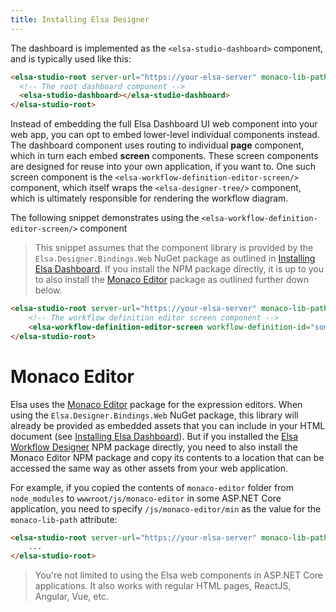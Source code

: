```yaml
---
title: Installing Elsa Designer
---
```


The dashboard is implemented as the `<elsa-studio-dashboard>` component, and is typically used like this:

```html
<elsa-studio-root server-url="https://your-elsa-server" monaco-lib-path="path/to/monaco-editor/min" config="path/to/optional/designer.config.json">
  <!-- The root dashboard component -->
  <elsa-studio-dashboard></elsa-studio-dashboard>
</elsa-studio-root>
```

Instead of embedding the full Elsa Dashboard UI web component into your web app, you can opt to embed lower-level individual components instead.
The dashboard component uses routing to individual **page** component, which in turn each embed **screen** components. These screen components are designed for reuse into your own application, if you want to.
One such screen component is the `<elsa-workflow-definition-editor-screen/>` component, which itself wraps the `<elsa-designer-tree/>` component, which is ultimately responsible for rendering the workflow diagram.

The following snippet demonstrates using the `<elsa-workflow-definition-editor-screen/>` component

> This snippet assumes that the component library is provided by the `Elsa.Designer.Bindings.Web` NuGet package as outlined in [Installing Elsa Dashboard](installing-elsa-dashboard.md).
> If you install the NPM package directly, it is up to you to also install the [Monaco Editor](https://www.npmjs.com/package/monaco-editor) package as outlined further down below.

```html
<elsa-studio-root server-url="https://your-elsa-server" monaco-lib-path="path/to/monaco-editor/min" config="path/to/optional/designer.config.json">
    <!-- The workflow definition editor screen component -->
    <elsa-workflow-definition-editor-screen workflow-definition-id="some-workflow-definition-id" />
</elsa-studio-root>
```

# Monaco Editor

Elsa uses the [Monaco Editor](https://www.npmjs.com/package/monaco-editor) package for the expression editors. When using the `Elsa.Designer.Bindings.Web` NuGet package, this library will already be provided as embedded assets that you can include in your HTML document (see [Installing Elsa Dashboard](installing-elsa-dashboard.md)).
But if you installed the [Elsa Workflow Designer](https://www.npmjs.com/package/@elsa-workflows/elsa-workflow-designer) NPM package directly, you need to also install the Monaco Editor NPM package and copy its contents to a location that can be accessed the same way as other assets from your web application.

For example, if you copied the contents of `monaco-editor` folder from `node_modules` to `wwwroot/js/monaco-editor` in some ASP.NET Core application, you need to specify `/js/monaco-editor/min` as the value for the `monaco-lib-path` attribute:

```html
<elsa-studio-root server-url="https://your-elsa-server" monaco-lib-path="/js/monaco-editor/min">
    ...
</elsa-studio-root>
```

> You're not limited to using the Elsa web components in ASP.NET Core applications. It also works with regular HTML pages, ReactJS, Angular, Vue, etc.  